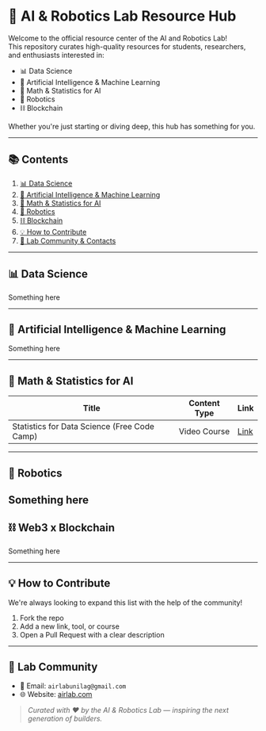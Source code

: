 # 🤖 AI & Robotics Lab Resource Hub

Welcome to the official resource center of the AI and Robotics Lab!  
This repository curates high-quality resources for students, researchers, and enthusiasts interested in:

- 📊 Data Science
- 🤖 Artificial Intelligence & Machine Learning
- 📐 Math & Statistics for AI
- 🦿 Robotics
- ⛓️ Blockchain

Whether you're just starting or diving deep, this hub has something for you.

---

## 📚 Contents

1. [📊 Data Science](#-data-science)
2. [🧠 Artificial Intelligence & Machine Learning](#-artificial-intelligence--machine-learning)
3. [📐 Math & Statistics for AI](#-math--statistics-for-ai)
4. [🦿 Robotics](#-robotics)
5. [⛓️ Blockchain](#-blockchain)
6. [💡 How to Contribute](#-how-to-contribute)
7. [👥 Lab Community & Contacts](#-lab-community--contacts)

---

## 📊 Data Science
Something here

---

## 🧠 Artificial Intelligence & Machine Learning
Something here

---

## 📐 Math & Statistics for AI

| Title                                     | Content Type        | Link                                                                                  |
|------------------------------------------------------|-----------------------|---------------------------------------------------------------------------------------|
| Statistics for Data Science (Free Code Camp) | Video Course  | [Link](https://www.youtube.com/watch?v=xxpc-HPKN28)                                   |

---

## 🦿 Robotics
Something here
---

## ⛓️ Web3 x Blockchain
Something here

---

## 💡 How to Contribute

We're always looking to expand this list with the help of the community!

1. Fork the repo
2. Add a new link, tool, or course
3. Open a Pull Request with a clear description

---

## 👥 Lab Community

- 📧 Email: `airlabunilag@gmail.com`
- 🌐 Website: [airlab.com](https://airlab.com)

> *Curated with ❤️ by the AI & Robotics Lab — inspiring the next generation of builders.*
